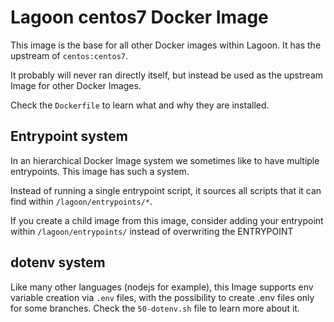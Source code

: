 # Lagoon centos7 Docker Image

This image is the base for all other Docker images within Lagoon. It has the upstream of `centos:centos7`.

It probably will never ran directly itself, but instead be used as the upstream Image for other Docker Images.

Check the `Dockerfile` to learn what and why they are installed.

## Entrypoint system

In an hierarchical Docker Image system we sometimes like to have multiple entrypoints. This image has such a system.

Instead of running a single entrypoint script, it sources all scripts that it can find within `/lagoon/entrypoints/*`.

If you create a child image from this image, consider adding your entrypoint within `/lagoon/entrypoints/` instead of overwriting the ENTRYPOINT

## dotenv system

Like many other languages (nodejs for example), this Image supports env variable creation via `.env` files, with the possibility to create .env files only for some branches. Check the `50-dotenv.sh` file to learn more about it.